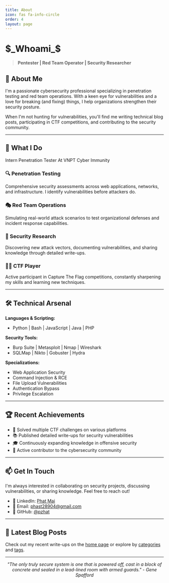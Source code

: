 ```yaml
---
title: About
icon: fas fa-info-circle
order: 4
layout: page
---
```


# $_Whoami_$

> **Pentester | Red Team Operator | Security Researcher**

## 🎯 About Me

I'm a passionate cybersecurity professional specializing in penetration testing and red team operations. With a keen eye for vulnerabilities and a love for breaking (and fixing) things, I help organizations strengthen their security posture.

When I'm not hunting for vulnerabilities, you'll find me writing technical blog posts, participating in CTF competitions, and contributing to the security community.

---

## 💼 What I Do
Intern Penetration Tester At VNPT Cyber Immunity

### 🔍 Penetration Testing
Comprehensive security assessments across web applications, networks, and infrastructure. I identify vulnerabilities before attackers do.

### 🎭 Red Team Operations
Simulating real-world attack scenarios to test organizational defenses and incident response capabilities.

### 📝 Security Research
Discovering new attack vectors, documenting vulnerabilities, and sharing knowledge through detailed write-ups.

### 🏴‍☠️ CTF Player
Active participant in Capture The Flag competitions, constantly sharpening my skills and learning new techniques.

---

## 🛠️ Technical Arsenal

**Languages & Scripting:**
- Python | Bash | JavaScript | Java | PHP

**Security Tools:**
- Burp Suite | Metasploit | Nmap | Wireshark
- SQLMap | Nikto | Gobuster | Hydra

**Specializations:**
- Web Application Security
- Command Injection & RCE
- File Upload Vulnerabilities
- Authentication Bypass
- Privilege Escalation

---

## 🏆 Recent Achievements

- 🥇 Solved multiple CTF challenges on various platforms
- 📚 Published detailed write-ups for security vulnerabilities
- 🎓 Continuously expanding knowledge in offensive security
- 🤝 Active contributor to the cybersecurity community

---

## 📫 Get In Touch

I'm always interested in collaborating on security projects, discussing vulnerabilities, or sharing knowledge. Feel free to reach out!

- 💼 LinkedIn: [Phat Mai](https://www.linkedin.com/in/phat-mai-hong-2580a52aa/)
- 📧 Email: [phast28904@gmail.com](mailto:phast28904@gmail.com)
- 🐙 GitHub: [@pzhat](https://github.com/pzhat)

---

## 📖 Latest Blog Posts

Check out my recent write-ups on the [home page](/) or explore by [categories](/categories/) and [tags](/tags/).

---

<p align="center">
  <i>"The only truly secure system is one that is powered off, cast in a block of concrete and sealed in a lead-lined room with armed guards." - Gene Spafford</i>
</p>